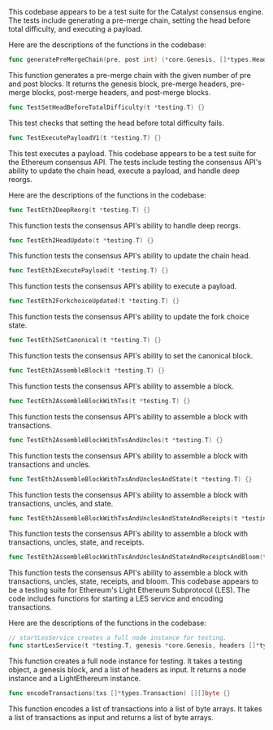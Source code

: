 This codebase appears to be a test suite for the Catalyst consensus engine. The tests include generating a pre-merge chain, setting the head before total difficulty, and executing a payload.

Here are the descriptions of the functions in the codebase:

```go
func generatePreMergeChain(pre, post int) (*core.Genesis, []*types.Header, []*types.Block, []*types.Header, []*types.Block) {}
```
This function generates a pre-merge chain with the given number of pre and post blocks. It returns the genesis block, pre-merge headers, pre-merge blocks, post-merge headers, and post-merge blocks.

```go
func TestSetHeadBeforeTotalDifficulty(t *testing.T) {}
```
This test checks that setting the head before total difficulty fails.

```go
func TestExecutePayloadV1(t *testing.T) {}
```
This test executes a payload. This codebase appears to be a test suite for the Ethereum consensus API. The tests include testing the consensus API's ability to update the chain head, execute a payload, and handle deep reorgs.

Here are the descriptions of the functions in the codebase:

```go
func TestEth2DeepReorg(t *testing.T) {}
```
This function tests the consensus API's ability to handle deep reorgs.

```go
func TestEth2HeadUpdate(t *testing.T) {}
```
This function tests the consensus API's ability to update the chain head.

```go
func TestEth2ExecutePayload(t *testing.T) {}
```
This function tests the consensus API's ability to execute a payload.

```go
func TestEth2ForkchoiceUpdated(t *testing.T) {}
```
This function tests the consensus API's ability to update the fork choice state.

```go
func TestEth2SetCanonical(t *testing.T) {}
```
This function tests the consensus API's ability to set the canonical block.

```go
func TestEth2AssembleBlock(t *testing.T) {}
```
This function tests the consensus API's ability to assemble a block.

```go
func TestEth2AssembleBlockWithTxs(t *testing.T) {}
```
This function tests the consensus API's ability to assemble a block with transactions.

```go
func TestEth2AssembleBlockWithTxsAndUncles(t *testing.T) {}
```
This function tests the consensus API's ability to assemble a block with transactions and uncles.

```go
func TestEth2AssembleBlockWithTxsAndUnclesAndState(t *testing.T) {}
```
This function tests the consensus API's ability to assemble a block with transactions, uncles, and state.

```go
func TestEth2AssembleBlockWithTxsAndUnclesAndStateAndReceipts(t *testing.T) {}
```
This function tests the consensus API's ability to assemble a block with transactions, uncles, state, and receipts.

```go
func TestEth2AssembleBlockWithTxsAndUnclesAndStateAndReceiptsAndBloom(t *testing.T) {}
```
This function tests the consensus API's ability to assemble a block with transactions, uncles, state, receipts, and bloom. This codebase appears to be a testing suite for Ethereum's Light Ethereum Subprotocol (LES). The code includes functions for starting a LES service and encoding transactions.

Here are the descriptions of the functions in the codebase:

```go
// startLesService creates a full node instance for testing.
func startLesService(t *testing.T, genesis *core.Genesis, headers []*types.Header) (*node.Node, *les.LightEthereum) {}
```
This function creates a full node instance for testing. It takes a testing object, a genesis block, and a list of headers as input. It returns a node instance and a LightEthereum instance.

```go
func encodeTransactions(txs []*types.Transaction) [][]byte {}
```
This function encodes a list of transactions into a list of byte arrays. It takes a list of transactions as input and returns a list of byte arrays.